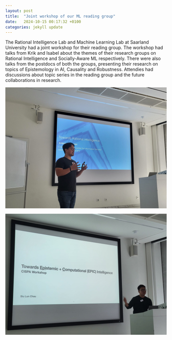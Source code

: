 ```yaml
---
layout: post
title:  "Joint workshop of our ML reading group"
date:   2024-10-15 00:17:32 +0100
categories: jekyll update
---
```

The Rational Intelligence Lab and Machine Learning Lab at Saarland University had a joint workshop for their reading group. The workshop had talks from Krik and Isabel about the themes of their research groups on Rational Intelligence and Socially-Aware ML respectively. There were also talks from the postdocs of both the groups, presenting their research on topics of Epistemology in AI, Causality and Robustness. Attendies had discussions about topic series in the reading group and the future collaborations in research.

![KRIK-TALK](/assets/img/posts/Krik-ReadingGroupWorkshop-2024.jpeg)

![ALAN-TALK](/assets/img/posts/Alan-ReadingGroupWorkshop=2024.jpeg)
